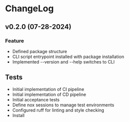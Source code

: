 # ChangeLog

<!--next-version-placeholder-->

## v0.2.0 (07-28-2024)

### Feature

- Defined package structure
- CLI script entrypoint installed with package installation
- Implemented --version and --help switches to CLI

## Tests

- Initial implementation of CI pipeline
- Initial implementation of CD pipeline
- Initial acceptance tests
- Define nox sessions to manage test environments
- Configured ruff for linting and style checking
- Install
